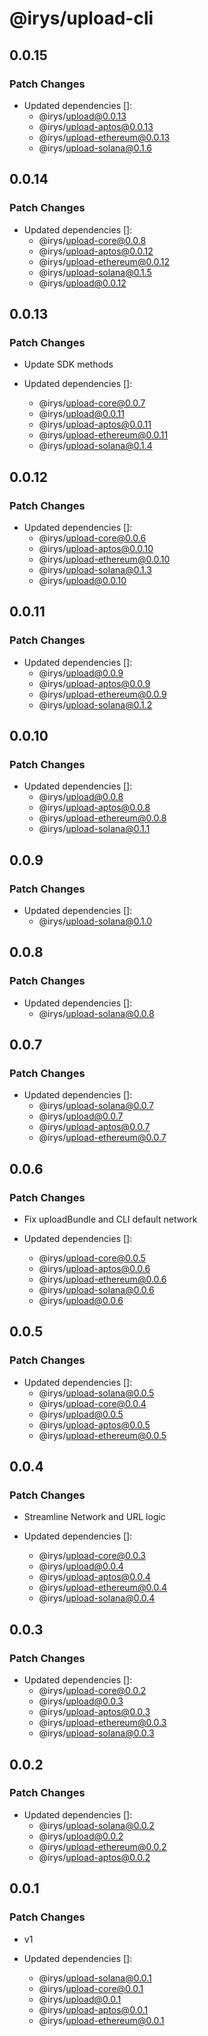# @irys/upload-cli

## 0.0.15

### Patch Changes

- Updated dependencies []:
  - @irys/upload@0.0.13
  - @irys/upload-aptos@0.0.13
  - @irys/upload-ethereum@0.0.13
  - @irys/upload-solana@0.1.6

## 0.0.14

### Patch Changes

- Updated dependencies []:
  - @irys/upload-core@0.0.8
  - @irys/upload-aptos@0.0.12
  - @irys/upload-ethereum@0.0.12
  - @irys/upload-solana@0.1.5
  - @irys/upload@0.0.12

## 0.0.13

### Patch Changes

- Update SDK methods

- Updated dependencies []:
  - @irys/upload-core@0.0.7
  - @irys/upload@0.0.11
  - @irys/upload-aptos@0.0.11
  - @irys/upload-ethereum@0.0.11
  - @irys/upload-solana@0.1.4

## 0.0.12

### Patch Changes

- Updated dependencies []:
  - @irys/upload-core@0.0.6
  - @irys/upload-aptos@0.0.10
  - @irys/upload-ethereum@0.0.10
  - @irys/upload-solana@0.1.3
  - @irys/upload@0.0.10

## 0.0.11

### Patch Changes

- Updated dependencies []:
  - @irys/upload@0.0.9
  - @irys/upload-aptos@0.0.9
  - @irys/upload-ethereum@0.0.9
  - @irys/upload-solana@0.1.2

## 0.0.10

### Patch Changes

- Updated dependencies []:
  - @irys/upload@0.0.8
  - @irys/upload-aptos@0.0.8
  - @irys/upload-ethereum@0.0.8
  - @irys/upload-solana@0.1.1

## 0.0.9

### Patch Changes

- Updated dependencies []:
  - @irys/upload-solana@0.1.0

## 0.0.8

### Patch Changes

- Updated dependencies []:
  - @irys/upload-solana@0.0.8

## 0.0.7

### Patch Changes

- Updated dependencies []:
  - @irys/upload-solana@0.0.7
  - @irys/upload@0.0.7
  - @irys/upload-aptos@0.0.7
  - @irys/upload-ethereum@0.0.7

## 0.0.6

### Patch Changes

- Fix uploadBundle and CLI default network

- Updated dependencies []:
  - @irys/upload-core@0.0.5
  - @irys/upload-aptos@0.0.6
  - @irys/upload-ethereum@0.0.6
  - @irys/upload-solana@0.0.6
  - @irys/upload@0.0.6

## 0.0.5

### Patch Changes

- Updated dependencies []:
  - @irys/upload-solana@0.0.5
  - @irys/upload-core@0.0.4
  - @irys/upload@0.0.5
  - @irys/upload-aptos@0.0.5
  - @irys/upload-ethereum@0.0.5

## 0.0.4

### Patch Changes

- Streamline Network and URL logic

- Updated dependencies []:
  - @irys/upload-core@0.0.3
  - @irys/upload@0.0.4
  - @irys/upload-aptos@0.0.4
  - @irys/upload-ethereum@0.0.4
  - @irys/upload-solana@0.0.4

## 0.0.3

### Patch Changes

- Updated dependencies []:
  - @irys/upload-core@0.0.2
  - @irys/upload@0.0.3
  - @irys/upload-aptos@0.0.3
  - @irys/upload-ethereum@0.0.3
  - @irys/upload-solana@0.0.3

## 0.0.2

### Patch Changes

- Updated dependencies []:
  - @irys/upload-solana@0.0.2
  - @irys/upload@0.0.2
  - @irys/upload-ethereum@0.0.2
  - @irys/upload-aptos@0.0.2

## 0.0.1

### Patch Changes

- v1

- Updated dependencies []:
  - @irys/upload-solana@0.0.1
  - @irys/upload-core@0.0.1
  - @irys/upload@0.0.1
  - @irys/upload-aptos@0.0.1
  - @irys/upload-ethereum@0.0.1
